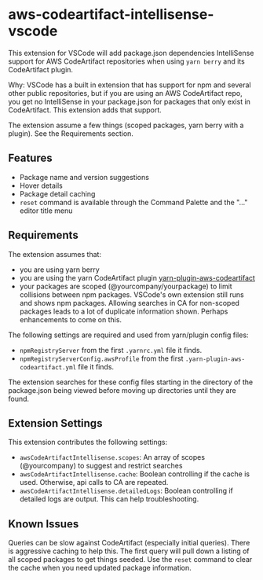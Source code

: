 # aws-codeartifact-intellisense-vscode

This extension for VSCode will add package.json dependencies IntelliSense support for AWS CodeArtifact repositories when using `yarn berry` and its CodeArtifact plugin.

Why: VSCode has a built in extension that has support for npm and several other public repositories, but if you are using an AWS CodeArtifact repo, you get no IntelliSense in your package.json for packages that only exist in CodeArtifact. This extension adds that support.

The extension assume a few things (scoped packages, yarn berry with a plugin). See the Requirements section.

## Features

- Package name and version suggestions
- Hover details
- Package detail caching
- `reset` command is available through the Command Palette and the "..." editor title menu

## Requirements

The extension assumes that:
- you are using yarn berry
- you are using the yarn CodeArtifact plugin [yarn-plugin-aws-codeartifact](https://github.com/mhassan1/yarn-plugin-aws-codeartifact)
- your packages are scoped (@yourcompany/yourpackage) to limit collisions between npm packages. VSCode's own extension still runs and shows npm packages. Allowing searches in CA for non-scoped packages leads to a lot of duplicate information shown. Perhaps enhancements to come on this. 

The following settings are required and used from yarn/plugin config files:
- `npmRegistryServer` from the first `.yarnrc.yml` file it finds.
- `npmRegistryServerConfig.awsProfile` from the first `.yarn-plugin-aws-codeartifact.yml` file it finds.

The extension searches for these config files starting in the directory of the package.json being viewed before moving up directories until they are found.

## Extension Settings

This extension contributes the following settings:

* `awsCodeArtifactIntellisense.scopes`: An array of scopes (@yourcompany) to suggest and restrict searches
* `awsCodeArtifactIntellisense.cache`: Boolean controlling if the cache is used. Otherwise, api calls to CA are repeated.
* `awsCodeArtifactIntellisense.detailedLogs`: Boolean controlling if detailed logs are output. This can help troubleshooting.

## Known Issues

Queries can be slow against CodeArtifact (especially initial queries). There is aggressive caching to help this. The first query will pull down a listing of all scoped packages to get things seeded. Use the `reset` command to clear the cache when you need updated package information.
